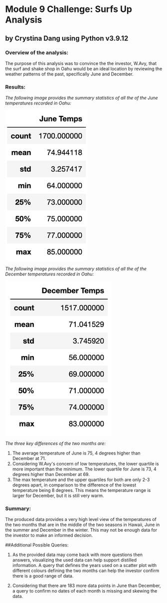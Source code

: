 # Module 9 Challenge: Surfs Up Analysis
## by Crystina Dang using Python v3.9.12

### Overview of the analysis: 

The purpose of this analysis was to convince the the investor, W.Avy, that the surf and shake shop in Oahu would be an ideal location by reviewing the weather patterns of the past, specifically June and December.

### Results: 

*The following image provides the summary statistics of all the of the June temperatures recorded in Oahu:*

![This is an image](https://github.com/crystdang/surfs-up/blob/main/Images/June_temps.png)


*The following image provides the summary statistics of all the of the December temperatures recorded in Oahu:*

![This is an image](https://github.com/crystdang/surfs-up/blob/main/Images/Dec_temps.png)


*The three key differences of the two months are:*
1. The average temperature of June is 75, 4 degrees higher than December at 71.
2. Considering W.Avy's concern of low temperatures, the lower quartile is more important than the minimum. The lower quartile for June is 73, 4 degrees higher than December at 69.
3. The max temperature and the upper quartiles for both are only 2-3 degrees apart, in comparison to the difference of the lowest temperature being 8 degrees. This means the temperature range is larger for December, but it is still very warm.

### Summary: 

The produced data provides a very high level view of the temperatures of the two months that are in the middle of the two seasons in Hawaii, June in the summer and December in the winter. This may not be enough data for the investor to make an informed decision.

##Additional Possible Queries:

1. As the provided data may come back with more questions then answers, visualizing the used data can help support distilled information. A query that defines the years used on a scatter plot with different colours defining the two months can help the investor confirm there is a good range of data.

2. Considering that there are 183 more data points in June than December, a query to confirm no dates of each month is missing and skewing the data.
